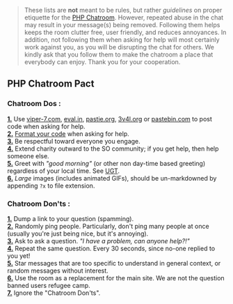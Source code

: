 > These lists are **not** meant to be rules, but rather *guidelines* on proper etiquette for the [PHP Chatroom](http://chat.stackoverflow.com/rooms/11/php). However, repeated abuse in the chat may result in your message(s) being removed. Following them helps keeps the room clutter free, user friendly, and reduces annoyances. In addition, not following them when asking for help will most certainly work against you, as you will be disrupting the chat for others. We kindly ask that you follow them to make the chatroom a place that everybody can enjoy. Thank you for your cooperation.

## PHP Chatroom Pact

### Chatroom Dos :
<a name='do-1' href='#do-1'>**1.**</a> Use [viper-7.com](http://codepad.viper-7.com), [eval.in](http://eval.in), [pastie.org](http://pastie.org/), [3v4l.org](http://3v4l.org/) or [pastebin.com](http://pastebin.com/) to post code when asking for help.<br>
<a name='do-2' href='#do-2'>**2.**</a> [Format your code](http://chat.stackoverflow.com/faq#formatting) when asking for help.<br>
<a name='do-3' href='#do-3'>**3.**</a> Be respectful toward everyone you engage.<br>
<a name='do-4' href='#do-4'>**4.**</a> Extend charity outward to the SO community; if you get help, then help someone else.<br>
<a name='do-5' href='#do-5'>**5.**</a> Greet with *"good morning"* (or other non day-time based greeting) regardless of your local time. See [UGT](http://www.total-knowledge.com/~ilya/mips/ugt.html).<br>
<a name='do-6' href='#do-6'>**6.**</a> *Large* images (includes animated GIFs), should be un-markdowned by appending `?x` to file extension.<br>

### Chatroom Don'ts :
<a name='dont-1' href='#dont-1'>**1.**</a> Dump a link to your question (spamming).<br>
<a name='dont-2' href='#dont-2'>**2.**</a> Randomly ping people. Particularly, don't ping many people at once (usually you're just being nice, but it's annoying).<br>
<a name='dont-3' href='#dont-3'>**3.**</a> Ask to ask a question. *"I have a problem, can anyone help?!"*<br>
<a name='dont-4' href='#dont-4'>**4.**</a> Repeat the same question. Every 30 seconds, since no-one replied to you yet!<br>
<a name='dont-5' href='#dont-5'>**5.**</a> Star messages that are too specific to understand in general context, or random messages without interest.<br>
<a name='dont-6' href='#dont-6'>**6.**</a> Use the room as a replacement for the main site. We are not the question banned users refugee camp.<br>
<a name='dont-7' href='#dont-7'>**7.**</a> Ignore the "Chatroom Don'ts".<br>


<!-- don't remove below. It's so the page is long enough that scrolling to tiem 
using #anchor will be able to scroll directly to even last item. If you know of
a better way to do this, please edit. -->

<br><br><br><br><br><br><br><br><br><br><br><br><br><br><br><br>
